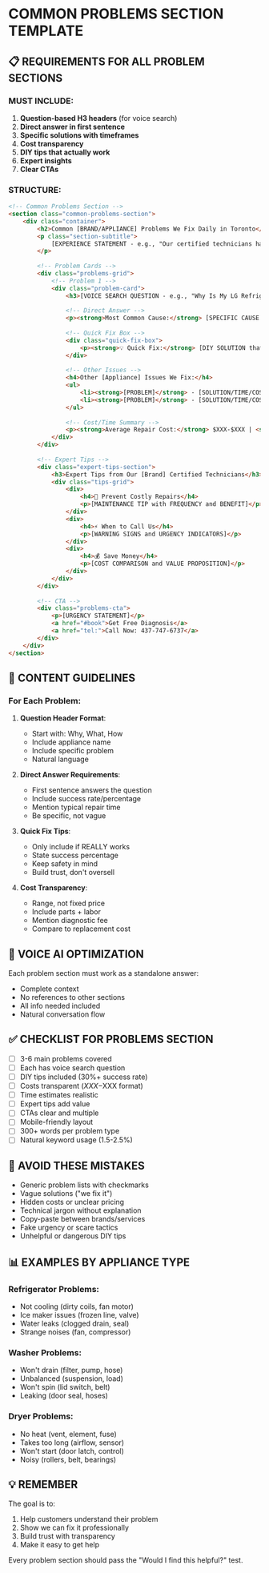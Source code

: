 # COMMON PROBLEMS SECTION TEMPLATE

## 📋 REQUIREMENTS FOR ALL PROBLEM SECTIONS

### MUST INCLUDE:
1. **Question-based H3 headers** (for voice search)
2. **Direct answer in first sentence**
3. **Specific solutions with timeframes**
4. **Cost transparency**
5. **DIY tips that actually work**
6. **Expert insights**
7. **Clear CTAs**

### STRUCTURE:

```html
<!-- Common Problems Section -->
<section class="common-problems-section">
    <div class="container">
        <h2>Common [BRAND/APPLIANCE] Problems We Fix Daily in Toronto</h2>
        <p class="section-subtitle">
            [EXPERIENCE STATEMENT - e.g., "Our certified technicians have diagnosed and repaired over X appliances..."]
        </p>
        
        <!-- Problem Cards -->
        <div class="problems-grid">
            <!-- Problem 1 -->
            <div class="problem-card">
                <h3>[VOICE SEARCH QUESTION - e.g., "Why Is My LG Refrigerator Not Cooling?"]</h3>
                
                <!-- Direct Answer -->
                <p><strong>Most Common Cause:</strong> [SPECIFIC CAUSE with SUCCESS RATE]</p>
                
                <!-- Quick Fix Box -->
                <div class="quick-fix-box">
                    <p><strong>💡 Quick Fix:</strong> [DIY SOLUTION that works X% of time]</p>
                </div>
                
                <!-- Other Issues -->
                <h4>Other [Appliance] Issues We Fix:</h4>
                <ul>
                    <li><strong>[PROBLEM]</strong> - [SOLUTION/TIME/COST]</li>
                    <li><strong>[PROBLEM]</strong> - [SOLUTION/TIME/COST]</li>
                </ul>
                
                <!-- Cost/Time Summary -->
                <p><strong>Average Repair Cost:</strong> $XXX-$XXX | <strong>Time:</strong> X-X hours</p>
            </div>
        </div>
        
        <!-- Expert Tips -->
        <div class="expert-tips-section">
            <h3>Expert Tips from Our [Brand] Certified Technicians</h3>
            <div class="tips-grid">
                <div>
                    <h4>🔧 Prevent Costly Repairs</h4>
                    <p>[MAINTENANCE TIP with FREQUENCY and BENEFIT]</p>
                </div>
                <div>
                    <h4>⚡ When to Call Us</h4>
                    <p>[WARNING SIGNS and URGENCY INDICATORS]</p>
                </div>
                <div>
                    <h4>💰 Save Money</h4>
                    <p>[COST COMPARISON and VALUE PROPOSITION]</p>
                </div>
            </div>
        </div>
        
        <!-- CTA -->
        <div class="problems-cta">
            <p>[URGENCY STATEMENT]</p>
            <a href="#book">Get Free Diagnosis</a>
            <a href="tel:">Call Now: 437-747-6737</a>
        </div>
    </div>
</section>
```

## 📝 CONTENT GUIDELINES

### For Each Problem:

1. **Question Header Format**:
   - Start with: Why, What, How
   - Include appliance name
   - Include specific problem
   - Natural language

2. **Direct Answer Requirements**:
   - First sentence answers the question
   - Include success rate/percentage
   - Mention typical repair time
   - Be specific, not vague

3. **Quick Fix Tips**:
   - Only include if REALLY works
   - State success percentage
   - Keep safety in mind
   - Build trust, don't oversell

4. **Cost Transparency**:
   - Range, not fixed price
   - Include parts + labor
   - Mention diagnostic fee
   - Compare to replacement cost

## 🎯 VOICE AI OPTIMIZATION

Each problem section must work as a standalone answer:
- Complete context
- No references to other sections
- All info needed included
- Natural conversation flow

## ✅ CHECKLIST FOR PROBLEMS SECTION

- [ ] 3-6 main problems covered
- [ ] Each has voice search question
- [ ] DIY tips included (30%+ success rate)
- [ ] Costs transparent ($XXX-$XXX format)
- [ ] Time estimates realistic
- [ ] Expert tips add value
- [ ] CTAs clear and multiple
- [ ] Mobile-friendly layout
- [ ] 300+ words per problem type
- [ ] Natural keyword usage (1.5-2.5%)

## 🚫 AVOID THESE MISTAKES

- Generic problem lists with checkmarks
- Vague solutions ("we fix it")
- Hidden costs or unclear pricing
- Technical jargon without explanation
- Copy-paste between brands/services
- Fake urgency or scare tactics
- Unhelpful or dangerous DIY tips

## 📊 EXAMPLES BY APPLIANCE TYPE

### Refrigerator Problems:
- Not cooling (dirty coils, fan motor)
- Ice maker issues (frozen line, valve)
- Water leaks (clogged drain, seal)
- Strange noises (fan, compressor)

### Washer Problems:
- Won't drain (filter, pump, hose)
- Unbalanced (suspension, load)
- Won't spin (lid switch, belt)
- Leaking (door seal, hoses)

### Dryer Problems:
- No heat (vent, element, fuse)
- Takes too long (airflow, sensor)
- Won't start (door latch, control)
- Noisy (rollers, belt, bearings)

## 💡 REMEMBER

The goal is to:
1. Help customers understand their problem
2. Show we can fix it professionally
3. Build trust with transparency
4. Make it easy to get help

Every problem section should pass the "Would I find this helpful?" test.